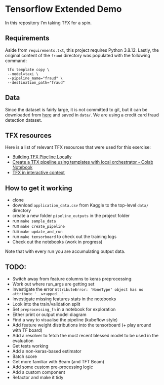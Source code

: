 # Tensorflow Extended Demo

In this repository I'm taking TFX for a spin.

## Requirements

Aside from `requirements.txt`, this project requires Python 3.8.12. Lastly, the original content of the `fraud` directory was populated with the following command:

```
 tfx template copy \
 --model=taxi \
 --pipeline_name="fraud" \
 --destination_path="fraud"
```

## Data

Since the dataset is fairly large, it is not committed to git, but it can be downloaded from [here](https://www.kaggle.com/mishra5001/credit-card?select=application_data.csv) and saved in `data/`. We are using a credit card fraud detection dataset.

## TFX resources

Here is a list of relevant TFX resources that were used for this exercise:

* [Building TFX Pipeline Locally](https://www.tensorflow.org/tfx/guide/build_local_pipeline)
* [Create a TFX pipeline using templates with local orchestrator - Colab Notebook](https://colab.research.google.com/github/tensorflow/tfx/blob/master/docs/tutorials/tfx/template_local.ipynb)
* [TFX in interactive context](https://www.adaltas.com/en/2021/03/05/tfx-overview/)

## How to get it working
* clone
* download `application_data.csv` from Kaggle to the top-level `data/` directory
* create a new folder `pipeline_outputs` in the project folder
* run `make sample_data`
* run `make create_pipeline`
* run `make update_and_run`
* run `make tensorboard` to check out the training logs
* Check out the notebooks (work in progress)

Note that with every run you are accumulating output data.

## TODO:
* Switch away from feature columns to keras preprocessing
* Work out where run_args are getting set
* Investigate the error `AttributeError: 'NoneType' object has no attribute '__wrapped__'`
* Investigate missing features stats in the notebooks
* Look into the train/validation split
* Set `preprocessing_fn` in a notebook for exploration
* Either print or output model diagram
* Find a way to visualise the pipeline (kubeflow style)
* Add feature weight distributions into the tensorboard (+ play around with TF board)
* Add a resolver to fetch the most recent blessed model to be used in the evaluation
* Get tests working
* Add a non-keras-based estimator
* Batch score
* Get more familiar with Beam (and TFT Beam)
* Add some custom pre-processing logic
* Add a custom component
* Refactor and make it tidy